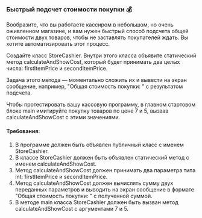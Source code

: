 
### Быстрый подсчет стоимости покупки 💰

Вообразите, что вы работаете кассиром в небольшом, но очень оживленном магазине, и вам нужен быстрый способ подсчета общей стоимости двух товаров, чтобы не заставлять покупателей ждать. Вы хотите автоматизировать этот процесс.

Создайте класс StoreCashier. Внутри этого класса объявите статический метод calculateAndShowCost, который будет принимать два целых числа: firstItemPrice и secondItemPrice.

Задача этого метода — моментально сложить их и вывести на экран сообщение, например, "Общая стоимость покупки: " с результатом подсчета.

Чтобы протестировать вашу кассовую программу, в главном стартовом блоке main имитируйте покупку товаров по цене 7 и 5, вызвав calculateAndShowCost с этими значениями.

#### Требования:
1. В программе должен быть объявлен публичный класс с именем StoreCashier.
2. В классе StoreCashier должен быть объявлен статический метод с именем calculateAndShowCost.
3. Метод calculateAndShowCost должен принимать два параметра типа int: firstItemPrice и secondItemPrice.
4. Метод calculateAndShowCost должен вычислять сумму двух переданных параметров и выводить на экран сообщение в формате "Общая стоимость покупки: " с полученной суммой.
5. В методе main класса StoreCashier должен быть вызван метод calculateAndShowCost с аргументами 7 и 5.